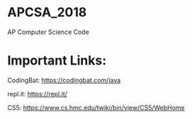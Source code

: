 # APCSA_2018

AP Computer Science Code

# Important Links:

CodingBat: https://codingbat.com/java

repl.it: https://repl.it/

CS5: https://www.cs.hmc.edu/twiki/bin/view/CS5/WebHome
